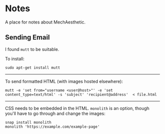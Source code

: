 Notes
===

A place for notes about MechAesthetic.


Sending Email
---

I found `mutt` to be suitable.

To install:

```
sudo apt-get install mutt
```

---

To send formatted HTML (with images hosted elsewhere):

```
mutt -e 'set from="username <user@host>"' -e 'set content_type=text/html' -s 'subject' 'recipient@address'  < file.html
```

---

CSS needs to be embedded in the HTML.
`monolith` is an option, though you'll have to go through and change the images:

```
snap install monolith
monolith 'https://example.com/example-page'
```




